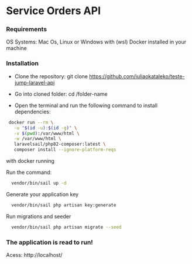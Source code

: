 # Service Orders API

### Requirements
OS Systems: Mac Os, Linux or Windows with (wsl)
Docker installed in your machine

### Installation
 - Clone the repository: git clone https://github.com/juliaokataleko/teste-jump-laravel-api
 - Go into cloned folder: cd /folder-name

 - Open the terminal and run the following command to install dependencies:
 ```bash
  docker run --rm \
    -u "$(id -u):$(id -g)" \
    -v $(pwd):/var/www/html \
    -w /var/www/html \
    laravelsail/php82-composer:latest \
    composer install --ignore-platform-reqs
```

with docker running

Run the command:
```bash
  vendor/bin/sail up -d
```

Generate your application key
```bash
  vendor/bin/sail php artisan key:generate
```

Run migrations and seeder
```bash
  vendor/bin/sail php artisan migrate --seed
```


### The application is read to run!

Acess: http://localhost/